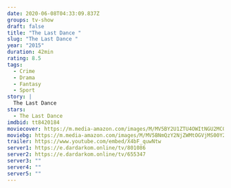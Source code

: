 ```yaml
---
date: 2020-06-08T04:33:09.837Z
groups: tv-show
draft: false
title: "The Last Dance "
slug: "The Last Dance "
year: "2015"
duration: 42min
rating: 8.5
tags:
  - Crime
  - Drama
  - Fantasy
  - Sport
story: |
  The Last Dance 
stars:
  - The Last Dance
imdbid: tt8420184
moviecover: https://m.media-amazon.com/images/M/MV5BY2U1ZTU4OWItNGU2MC00MTg1LTk4NzUtYTk3ODhjYjI0MzlmXkEyXkFqcGdeQXVyMTkxNjUyNQ@@._V1_SY1000_CR0,0,670,1000_AL_.jpg
moviebg: https://m.media-amazon.com/images/M/MV5BNmQzY2NjZWMtOGVjMS00Y2IxLTkxZmQtNTg0MTJhOTczOTdmXkEyXkFqcGdeQXVyNjUxMjc1OTM@._V1_SX1777_CR0,0,1777,997_AL_.jpg
trailer: https://www.youtube.com/embed/X4bF_quwNtw
server1: https://e.dardarkom.online/tv/801086
server2: https://e.dardarkom.online/tv/655347
server3: ""
server4: ""
server5: ""
---
```

